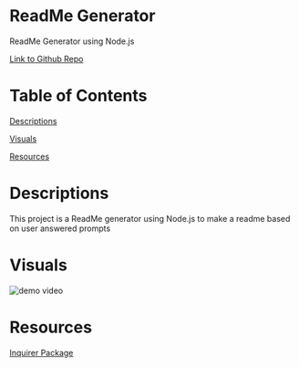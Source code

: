 # ReadMe Generator

ReadMe Generator using Node.js

[Link to Github Repo](https://github.com/MasonMarc/ReadMe-Gen)

# Table of Contents

[Descriptions](#descriptions)

[Visuals](#visuals)

[Resources](#resources)

# Descriptions

This project is a ReadMe generator using Node.js to make a readme based on user answered prompts

# Visuals

![demo video]()

# Resources

[Inquirer Package](https://www.npmjs.com/package/inquirer)

